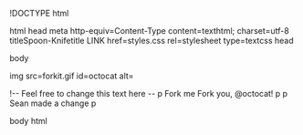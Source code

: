 !DOCTYPE html

html
head
  meta http-equiv=Content-Type content=texthtml; charset=utf-8
  titleSpoon-Knifetitle
  LINK href=styles.css rel=stylesheet type=textcss
head

body

img src=forkit.gif id=octocat alt= 

!-- Feel free to change this text here --
p
  Fork me Fork you, @octocat!
p
p
  Sean made a change
p

body
html
